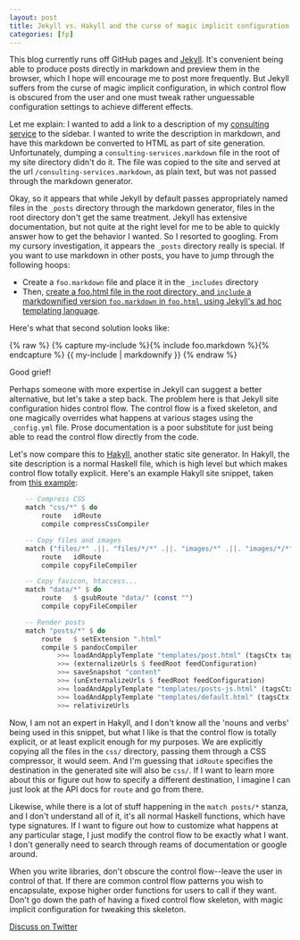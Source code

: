 ```yaml
---
layout: post
title: Jekyll vs. Hakyll and the curse of magic implicit configuration
categories: [fp]
---
```


This blog currently runs off GitHub pages and [Jekyll](http://jekyllrb.com/). It's convenient being able to produce posts directly in markdown and preview them in the browser, which I hope will encourage me to post more frequently. But Jekyll suffers from the curse of magic implicit configuration, in which control flow is obscured from the user and one must tweak rather unguessable configuration settings to achieve different effects.

Let me explain: I wanted to add a link to a description of my [consulting service](/consulting-services) to the sidebar. I wanted to write the description in markdown, and have this markdown be converted to HTML as part of site generation. Unfortunately, dumping a `consulting-services.markdown` file in the root of my site directory didn't do it. The file was copied to the site and served at the url `/consulting-services.markdown`, as plain text, but was not passed through the markdown generator.

Okay, so it appears that while Jekyll by default passes appropriately named files in the `_posts` directory through the markdown generator, files in the root directory don't get the same treatment. Jekyll has extensive documentation, but not quite at the right level for me to be able to quickly answer how to get the behavior I wanted. So I resorted to googling. From my cursory investigation, it appears the `_posts` directory really is special. If you want to use markdown in other posts, you have to jump through the following hoops:

* Create a `foo.markdown` file and place it in the `_includes` directory
* Then, [create a foo.html file in the root directory, and `include` a markdownified version `foo.markdown` in `foo.html`, using Jekyll's ad hoc templating language](http://wolfslittlestore.be/2013/10/rendering-markdown-in-jekyll/).

Here's what that second solution looks like: 

{% raw %}
    {% capture my-include %}{% include foo.markdown %}{% endcapture %}
    {{ my-include | markdownify }}
{% endraw %}

Good grief!

Perhaps someone with more expertise in Jekyll can suggest a better alternative, but let's take a step back. The problem here is that Jekyll site configuration hides control flow. The control flow is a fixed skeleton, and one magically overrides what happens at various stages using the `_config.yml` file. Prose documentation is a poor substitute for just being able to read the control flow directly from the code.

Let's now compare this to [Hakyll](http://jaspervdj.be/hakyll/), another static site generator. In Hakyll, the site description is a normal Haskell file, which is high level but which makes control flow totally explicit. Here's an example Hakyll site snippet, taken from [this example](https://github.com/Keruspe/blog/blob/master/hakyll.hs):

~~~ Haskell
    -- Compress CSS
    match "css/*" $ do
        route   idRoute
        compile compressCssCompiler

    -- Copy files and images
    match ("files/*" .||. "files/*/*" .||. "images/*" .||. "images/*/*") $ do
        route   idRoute
        compile copyFileCompiler

    -- Copy favicon, htaccess...
    match "data/*" $ do
        route   $ gsubRoute "data/" (const "")
        compile copyFileCompiler

    -- Render posts
    match "posts/*" $ do
        route   $ setExtension ".html"
        compile $ pandocCompiler
            >>= loadAndApplyTemplate "templates/post.html" (tagsCtx tags)
            >>= (externalizeUrls $ feedRoot feedConfiguration)
            >>= saveSnapshot "content"
            >>= (unExternalizeUrls $ feedRoot feedConfiguration)
            >>= loadAndApplyTemplate "templates/posts-js.html" (tagsCtx tags)
            >>= loadAndApplyTemplate "templates/default.html" (tagsCtx tags)
            >>= relativizeUrls
~~~

Now, I am not an expert in Hakyll, and I don't know all the 'nouns and verbs' being used in this snippet, but what I like is that the control flow is totally explicit, or at least explicit enough for my purposes. We are explicitly copying all the files in the `css/` directory, passing them through a CSS compressor, it would seem. And I'm guessing that `idRoute` specifies the destination in the generated site will also be `css/`. If I want to learn more about this or figure out how to specify a different destination, I imagine I can just look at the API docs for `route` and go from there. 

Likewise, while there is a lot of stuff happening in the `match posts/*` stanza, and I don't understand all of it, it's all normal Haskell functions, which have type signatures. If I want to figure out how to customize what happens at any particular stage, I just modify the control flow to be exactly what I want. I don't generally need to search through reams of documentation or google around.

When you write libraries, don't obscure the control flow--leave the user in control of that. If there are common control flow patterns you wish to encapsulate, expose higher order functions for users to call if they want. Don't go down the path of having a fixed control flow skeleton, with magic implicit configuration for tweaking this skeleton.

[Discuss on Twitter](https://twitter.com/pchiusano/status/468813321223680002)
